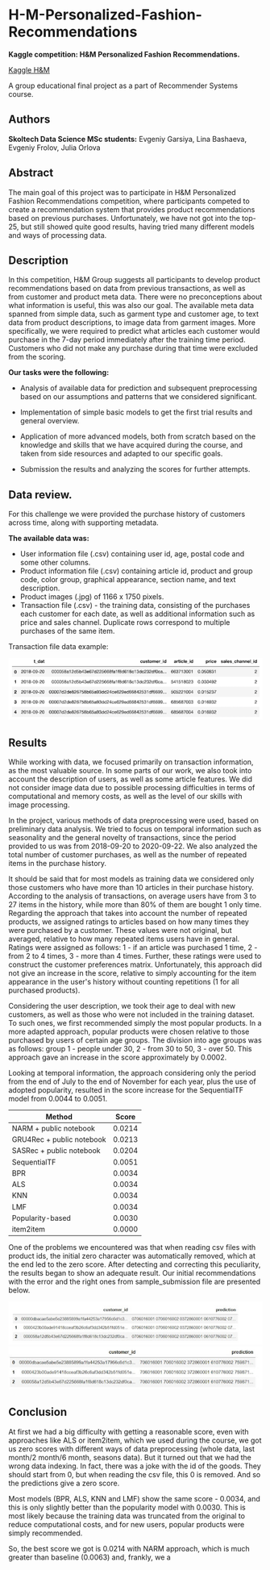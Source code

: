# H-M-Personalized-Fashion-Recommendations

**Kaggle competition: H&amp;M Personalized Fashion Recommendations.**

[Kaggle H&M](https://www.kaggle.com/c/h-and-m-personalized-fashion-recommendations)

A group educational final project as a part of Recommender Systems course.

## Authors

**Skoltech Data Science MSc students:** Evgeniy Garsiya, Lina Bashaeva, Evgeniy Frolov, Julia Orlova

## Abstract

The main goal of this project was to participate in H&M Personalized Fashion Recommendations competition, where participants competed to create a recommendation system that provides product recommendations based on previous purchases. Unfortunately, we have not got into the top-25, but still showed quite good results, having tried many different models and ways of processing data.

## Description
In this competition, H&M Group suggests all participants to develop product recommendations based on data from previous transactions, as well as from customer and product meta data. There were no preconceptions about what information is useful, this was also our goal. The available meta data spanned from simple data, such as garment type and customer age, to text data from product descriptions, to image data from garment images. More specifically, we were required to predict what articles each customer would purchase in the 7-day period immediately after the training time period. Customers who did not make any purchase during that time were excluded from the scoring.

**Our tasks were the following:**
* Analysis of available data for prediction and subsequent preprocessing based on our assumptions and patterns that we considered significant.

* Implementation of simple basic models to get the first trial results and general overview.

* Application of more advanced models, both from scratch based on the knowledge and skills that we have acquired during the course, and taken from side resources and adapted to our specific goals.

* Submission the results and analyzing the scores for further attempts.

## Data review. 

For this challenge we were provided the purchase history of customers across time, along with supporting metadata.

**The available data was:**
* User information file (.csv) containing user id, age, postal code and some other columns.
* Product information file (.csv) containing article id, product and group code, color group, graphical appearance, section name, and text description.
* Product images (.jpg) of 1166 x 1750 pixels.
* Transaction file (.csv) - the training data, consisting of the purchases each customer for each date, as well as additional information such as price and sales channel. Duplicate rows correspond to multiple purchases of the same item.

Transaction file data example:

![Иллюстрация к проекту](illustrations/unnamed.png)

## Results

While working with data, we focused primarily on transaction information, as the most valuable source. In some parts of our work, we also took into account the description of users, as well as some article features. We did not consider image data due to possible processing difficulties in terms of computational and memory costs, as well as the level of our skills with image processing.

In the project, various methods of data preprocessing were used, based on preliminary data analysis. We tried to focus on temporal information such as seasonality and the general novelty of transactions, since the period provided to us was from 2018-09-20 to 2020-09-22. We also analyzed the total number of customer purchases, as well as the number of repeated items in the purchase history.  

It should be said that for most models as training data we considered only those customers who have more than 10 articles in their purchase history. According to the analysis of transactions, on average users have from 3 to 27 items in the history, while more than 80% of them are bought 1 only time.
Regarding the approach that takes into account the number of repeated products, we assigned ratings to articles based on how many times they were purchased by a customer. These values ​​were not original, but averaged, relative to how many repeated items users have in general. Ratings were assigned as follows: 1 - if an article was purchased 1 time, 2 - from 2 to 4 times, 3 - more than 4 times. Further, these ratings were used to construct the customer preferences matrix. Unfortunately, this approach did not give an increase in the score, relative to simply accounting for the item appearance in the user's history without counting repetitions (1 for all purchased products).

Considering the user description, we took their age to deal with new customers, as well as those who were not included in the training dataset. To such ones, we first recommended simply the most popular products. In a more adapted approach, popular products were chosen relative to those purchased by users of certain age groups. The division into age groups was as follows: group 1 - people under 30, 2 - from 30 to 50, 3 - over 50. This approach gave an increase in the score approximately by 0.0002.

Looking at temporal information, the approach considering only the period from the end of July to the end of November for each year, plus the use of adopted popularity, resulted in the score increase for the SequentialTF model from 0.0044 to 0.0051.

| Method        | Score         |  
| ------------- |:-------------:|
| NARM + public notebook     | 0.0214 |
| GRU4Rec + public notebook      | 0.0213      | 
| SASRec + public notebook | 0.0204      | 
| SequentialTF | 0.0051      | 
| BPR | 0.0034      | 
| ALS | 0.0034      | 
| KNN | 0.0034      | 
| LMF | 0.0034      | 
| Popularity-based | 0.0030      | 
| item2item | 0.0000      | 

One of the problems we encountered was that when reading csv files with product ids, the initial zero character was automatically removed, which at the end led to the zero score. After detecting and correcting this peculiarity, the results began to show an adequate result. Our initial recommendations with the error and the right ones from sample_submission file are presented below.

![example](illustrations/unnamed2.jpg)
![example2](illustrations/unnamed3.jpg)

## Conclusion

At first we had a big difficulty with getting a reasonable score, even with approaches like ALS or item2item, which we used during the course, we got us zero scores with different ways of data preprocessing (whole data, last month/2 month/6 month, seasons data). But it turned out that we had the wrong data indexing. In fact, there was a joke with the id of the goods. They should start from 0, but when reading the csv file, this 0 is removed. And so the predictions give a zero score. 

Most models (BPR, ALS, KNN and LMF) show the same score - 0.0034, and this is only slightly better than the popularity model with 0.0030. This is most likely because the training data was truncated from the original to reduce computational costs, and for new users, popular products were simply recommended.

So, the best score we got is 0.0214 with NARM approach, which is much greater than baseline (0.0063) and, frankly, we a
